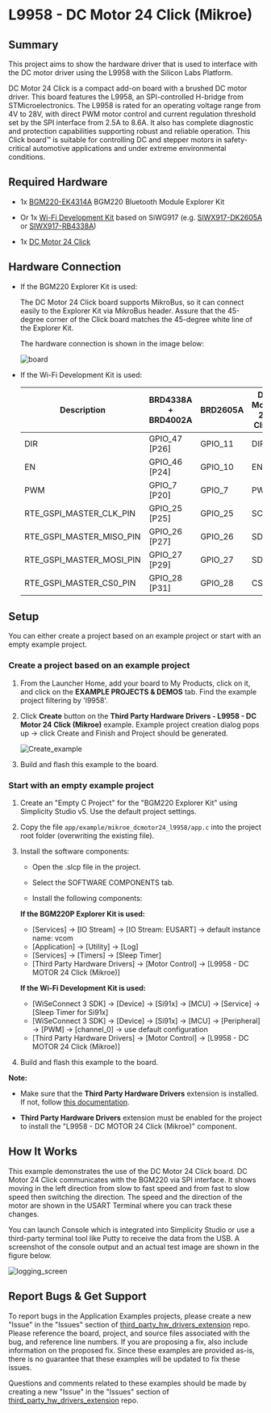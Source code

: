 # L9958 - DC Motor 24 Click (Mikroe) #

## Summary ##

This project aims to show the hardware driver that is used to interface with the DC motor driver using the L9958 with the Silicon Labs Platform.

DC Motor 24 Click is a compact add-on board with a brushed DC motor driver. This board features the L9958, an SPI-controlled H-bridge from STMicroelectronics. The L9958 is rated for an operating voltage range from 4V to 28V, with direct PWM motor control and current regulation threshold set by the SPI interface from 2.5A to 8.6A. It also has complete diagnostic and protection capabilities supporting robust and reliable operation. This Click board™ is suitable for controlling DC and stepper motors in safety-critical automotive applications and under extreme environmental conditions.

## Required Hardware ##

- 1x [BGM220-EK4314A](https://www.silabs.com/development-tools/wireless/bluetooth/bgm220-explorer-kit) BGM220 Bluetooth Module Explorer Kit

- Or 1x [Wi-Fi Development Kit](https://www.silabs.com/development-tools/wireless/wi-fi) based on SiWG917 (e.g. [SIWX917-DK2605A](https://www.silabs.com/development-tools/wireless/wi-fi/siwx917-dk2605a-wifi-6-bluetooth-le-soc-dev-kit) or [SIWX917-RB4338A](https://www.silabs.com/development-tools/wireless/wi-fi/siwx917-rb4338a-wifi-6-bluetooth-le-soc-radio-board))

- 1x [DC Motor 24 Click](https://www.mikroe.com/dc-motor-24-click)

## Hardware Connection ##

- If the BGM220 Explorer Kit is used:

  The DC Motor 24 Click board supports MikroBus, so it can connect easily to the Explorer Kit via MikroBus header. Assure that the 45-degree corner of the Click board matches the 45-degree white line of the Explorer Kit.

  The hardware connection is shown in the image below:

  ![board](image/hardware_connection.png)

- If the Wi-Fi Development Kit is used:

  | Description  | BRD4338A + BRD4002A | BRD2605A     | DC Motor 24 Click |
  | ------------------------ | ------------- | -------------- | --------- |
  | DIR                      | GPIO_47 [P26] | GPIO_11        | DIR       |
  | EN                       | GPIO_46 [P24] | GPIO_10        | EN        |
  | PWM                      | GPIO_7 [P20]  | GPIO_7         | PWM       |
  | RTE_GSPI_MASTER_CLK_PIN  | GPIO_25 [P25] | GPIO_25        | SCK       |
  | RTE_GSPI_MASTER_MISO_PIN | GPIO_26 [P27] | GPIO_26        | SDO       |
  | RTE_GSPI_MASTER_MOSI_PIN | GPIO_27 [P29] | GPIO_27        | SDI       |
  | RTE_GSPI_MASTER_CS0_PIN  | GPIO_28 [P31] | GPIO_28        | CS        |

## Setup ##

You can either create a project based on an example project or start with an empty example project.

### Create a project based on an example project ###

1. From the Launcher Home, add your board to My Products, click on it, and click on the **EXAMPLE PROJECTS & DEMOS** tab. Find the example project filtering by 'l9958'.

2. Click **Create** button on the **Third Party Hardware Drivers - L9958 - DC Motor 24 Click (Mikroe)** example. Example project creation dialog pops up -> click Create and Finish and Project should be generated.

   ![Create_example](image/create_example.png)

3. Build and flash this example to the board.

### Start with an empty example project ###

1. Create an "Empty C Project" for the "BGM220 Explorer Kit" using Simplicity Studio v5. Use the default project settings.

2. Copy the file `app/example/mikroe_dcmotor24_l9958/app.c` into the project root folder (overwriting the existing file).

3. Install the software components:

    - Open the .slcp file in the project.

    - Select the SOFTWARE COMPONENTS tab.

    - Install the following components:

    **If the BGM220P Explorer Kit is used:**

      - [Services] → [IO Stream] → [IO Stream: EUSART] → default instance name: vcom
      - [Application] → [Utility] → [Log]
      - [Services] → [Timers] → [Sleep Timer]
      - [Third Party Hardware Drivers] → [Motor Control] → [L9958 - DC MOTOR 24 Click (Mikroe)]

    **If the Wi-Fi Development Kit is used:**

      - [WiSeConnect 3 SDK] → [Device] → [Si91x] → [MCU] → [Service] → [Sleep Timer for Si91x]
      - [WiSeConnect 3 SDK] → [Device] → [Si91x] → [MCU] → [Peripheral] → [PWM] → [channel_0] → use default configuration
      - [Third Party Hardware Drivers] → [Motor Control] → [L9958 - DC MOTOR 24 Click (Mikroe)]

4. Build and flash this example to the board.

**Note:**

- Make sure that the **Third Party Hardware Drivers** extension is installed. If not, follow [this documentation](https://github.com/SiliconLabs/third_party_hw_drivers_extension/blob/master/README.md#how-to-add-to-simplicity-studio-ide).

- **Third Party Hardware Drivers** extension must be enabled for the project to install the "L9958 - DC MOTOR 24 Click (Mikroe)" component.

## How It Works ##

This example demonstrates the use of the DC Motor 24 Click board. DC Motor 24 Click communicates with the BGM220 via SPI interface.
It shows moving in the left direction from slow to fast speed and from fast to slow speed then switching the direction.
The speed and the direction of the motor are shown in the USART Terminal where you can track these changes.

You can launch Console which is integrated into Simplicity Studio or use a third-party terminal tool like Putty to receive the data from the USB. A screenshot of the console output and an actual test image are shown in the figure below.

![logging_screen](image/log.png)

## Report Bugs & Get Support ##

To report bugs in the Application Examples projects, please create a new "Issue" in the "Issues" section of [third_party_hw_drivers_extension](https://github.com/SiliconLabs/third_party_hw_drivers_extension) repo. Please reference the board, project, and source files associated with the bug, and reference line numbers. If you are proposing a fix, also include information on the proposed fix. Since these examples are provided as-is, there is no guarantee that these examples will be updated to fix these issues.

Questions and comments related to these examples should be made by creating a new "Issue" in the "Issues" section of [third_party_hw_drivers_extension](https://github.com/SiliconLabs/third_party_hw_drivers_extension) repo.

